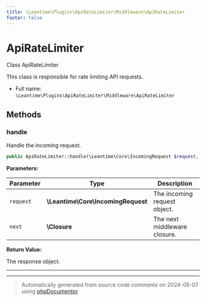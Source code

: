 ```yaml
---
title: \Leantime\Plugins\ApiRateLimiter\Middleware\ApiRateLimiter
footer: false
---
```


# ApiRateLimiter

Class ApiRateLimiter

This class is responsible for rate limiting API requests.

* Full name: `\Leantime\Plugins\ApiRateLimiter\Middleware\ApiRateLimiter`



## Methods

### handle

Handle the incoming request.

```php
public ApiRateLimiter::handle(\Leantime\Core\IncomingRequest $request, \Closure $next): \Symfony\Component\HttpFoundation\Response
```








**Parameters:**

| Parameter | Type | Description |
|-----------|------|-------------|
| `request` | **\Leantime\Core\IncomingRequest** | The incoming request object. |
| `next` | **\Closure** | The next middleware closure. |


**Return Value:**

The response object.



---


---
> Automatically generated from source code comments on 2024-05-07 using [phpDocumentor](http://www.phpdoc.org/)
